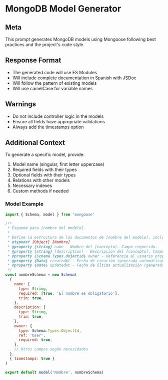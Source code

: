# MongoDB Model Generator

## Meta
This prompt generates MongoDB models using Mongoose following best practices and the project's code style.

## Response Format
- The generated code will use ES Modules
- Will include complete documentation in Spanish with JSDoc
- Will follow the pattern of existing models
- Will use camelCase for variable names

## Warnings
- Do not include controller logic in the models
- Ensure all fields have appropriate validations
- Always add the timestamps option

## Additional Context
To generate a specific model, provide:
1. Model name (singular, first letter uppercase)
2. Required fields with their types
3. Optional fields with their types
4. Relations with other models
5. Necessary indexes
6. Custom methods if needed

### Model Example

```javascript
import { Schema, model } from 'mongoose'

/**
 * Esquema para [nombre del modelo].
 * 
 * Define la estructura de los documentos de [nombre del modelo], incluyendo los siguientes campos:
 * @typedef {Object} [Nombre]
 * @property {string} name - Nombre del [concepto]. Campo requerido.
 * @property {string} [description] - Descripción del [concepto]. Campo opcional.
 * @property {Schema.Types.ObjectId} owner - Referencia al usuario propietario. Campo requerido.
 * @property {Date} createdAt - Fecha de creación (generada automáticamente).
 * @property {Date} updatedAt - Fecha de última actualización (generada automáticamente).
 */
const nombreSchema = new Schema(
  {
    name: {
      type: String,
      required: [true, 'El nombre es obligatorio'],
      trim: true,
    },
    description: {
      type: String,
      trim: true,
    },
    owner: {
      type: Schema.Types.ObjectId,
      ref: 'User',
      required: true,
    },
    // Otros campos según necesidades
  },
  { timestamps: true }
)

export default model('Nombre', nombreSchema)